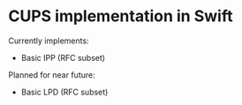 # CUPS implementation in Swift

Currently implements:

- Basic IPP (RFC subset)

Planned for near future:

- Basic LPD (RFC subset)
